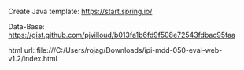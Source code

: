 Create Java template:
https://start.spring.io/

Data-Base:
https://gist.github.com/pjvilloud/b013fa1b6fd9f508e72543fdbac95faa

html url:
file:///C:/Users/rojag/Downloads/ipi-mdd-050-eval-web-v1.2/index.html
